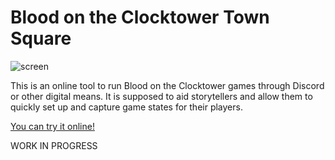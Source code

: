 # Blood on the Clocktower Town Square

![screen](https://user-images.githubusercontent.com/325521/79669047-3cf76300-81b9-11ea-884b-7fe889c0c18b.jpg)

This is an online tool to run Blood on the Clocktower games through Discord or other digital means.
It is supposed to aid storytellers and allow them to quickly set up and capture game states for their players.

[You can try it online!](https://bra1n.github.io/townsquare)

WORK IN PROGRESS
